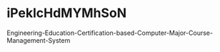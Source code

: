 # iPeklcHdMYMhSoN
Engineering-Education-Certification-based-Computer-Major-Course-Management-System
